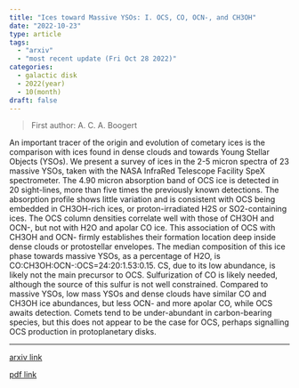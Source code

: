 ```yaml
---
title: "Ices toward Massive YSOs: I. OCS, CO, OCN-, and CH3OH"
date: "2022-10-23"
type: article
tags:
  - "arxiv"
  - "most recent update (Fri Oct 28 2022)"
categories:
  - galactic disk
  - 2022(year)
  - 10(month)
draft: false
---
```


> First author: A. C. A. Boogert

 An important tracer of the origin and evolution of cometary ices is the
comparison with ices found in dense clouds and towards Young Stellar Objects
(YSOs). We present a survey of ices in the 2-5 micron spectra of 23 massive
YSOs, taken with the NASA InfraRed Telescope Facility SpeX spectrometer. The
4.90 micron absorption band of OCS ice is detected in 20 sight-lines, more than
five times the previously known detections. The absorption profile shows little
variation and is consistent with OCS being embedded in CH3OH-rich ices, or
proton-irradiated H2S or SO2-containing ices. The OCS column densities
correlate well with those of CH3OH and OCN-, but not with H2O and apolar CO
ice. This association of OCS with CH3OH and OCN- firmly establishes their
formation location deep inside dense clouds or protostellar envelopes. The
median composition of this ice phase towards massive YSOs, as a percentage of
H2O, is CO:CH3OH:OCN-:OCS=24:20:1.53:0.15. CS, due to its low abundance, is
likely not the main precursor to OCS. Sulfurization of CO is likely needed,
although the source of this sulfur is not well constrained. Compared to massive
YSOs, low mass YSOs and dense clouds have similar CO and CH3OH ice abundances,
but less OCN- and more apolar CO, while OCS awaits detection. Comets tend to be
under-abundant in carbon-bearing species, but this does not appear to be the
case for OCS, perhaps signalling OCS production in protoplanetary disks.

---
[arxiv link](http://arxiv.org/abs/2210.12639v1)

[pdf link](http://arxiv.org/pdf/2210.12639v1)
